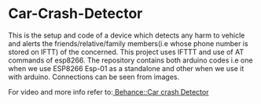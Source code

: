 # Car-Crash-Detector
<p>This is the setup and code of a device which detects any harm to vehicle and alerts the friends/relative/family members(i.e whose phone number is stored on IFTT) of the concerned.
This project uses IFTTT and use of AT commands of esp8266.
The repository contains both arduino codes i.e one when we use ESP8266 Esp-01 as a standalone and other when we use it with arduino.
Connections can be seen from images.
</p>
For video and more info refer to:<a href="https://www.behance.net/gallery/55142781/Car-Crash-Detector"> Behance::Car crash Detector</a>
